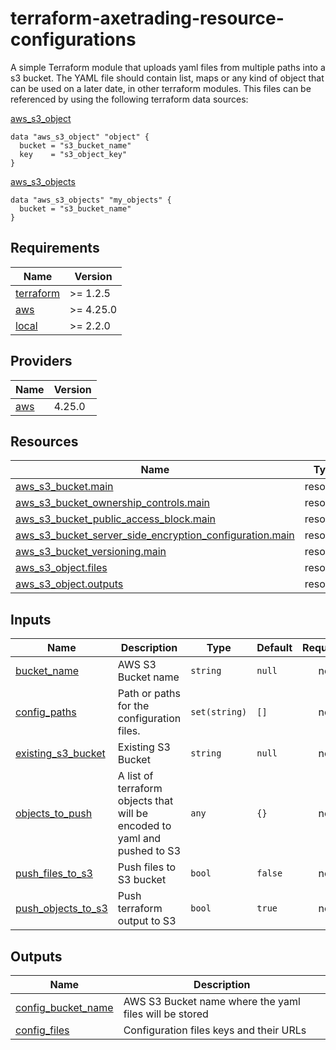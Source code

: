 # terraform-axetrading-resource-configurations
A simple Terraform module that uploads yaml files from multiple paths into a s3 bucket.
The YAML file should contain list, maps or any kind of object that can be used on a later date, in other terraform modules.
This files can be referenced by using the following terraform data sources: 

[aws_s3_object](https://registry.terraform.io/providers/hashicorp/aws/latest/docs/data-sources/s3_object) 
```
data "aws_s3_object" "object" {
  bucket = "s3_bucket_name"
  key    = "s3_object_key"
}
```

[aws_s3_objects](https://registry.terraform.io/providers/hashicorp/aws/latest/docs/data-sources/s3_objects)
```
data "aws_s3_objects" "my_objects" {
  bucket = "s3_bucket_name"
}
```

<!-- BEGIN_TF_DOCS -->
## Requirements

| Name | Version |
|------|---------|
| <a name="requirement_terraform"></a> [terraform](#requirement\_terraform) | >= 1.2.5 |
| <a name="requirement_aws"></a> [aws](#requirement\_aws) | >= 4.25.0 |
| <a name="requirement_local"></a> [local](#requirement\_local) | >= 2.2.0 |

## Providers

| Name | Version |
|------|---------|
| <a name="provider_aws"></a> [aws](#provider\_aws) | 4.25.0 |

## Resources

| Name | Type |
|------|------|
| [aws_s3_bucket.main](https://registry.terraform.io/providers/hashicorp/aws/latest/docs/resources/s3_bucket) | resource |
| [aws_s3_bucket_ownership_controls.main](https://registry.terraform.io/providers/hashicorp/aws/latest/docs/resources/s3_bucket_ownership_controls) | resource |
| [aws_s3_bucket_public_access_block.main](https://registry.terraform.io/providers/hashicorp/aws/latest/docs/resources/s3_bucket_public_access_block) | resource |
| [aws_s3_bucket_server_side_encryption_configuration.main](https://registry.terraform.io/providers/hashicorp/aws/latest/docs/resources/s3_bucket_server_side_encryption_configuration) | resource |
| [aws_s3_bucket_versioning.main](https://registry.terraform.io/providers/hashicorp/aws/latest/docs/resources/s3_bucket_versioning) | resource |
| [aws_s3_object.files](https://registry.terraform.io/providers/hashicorp/aws/latest/docs/resources/s3_object) | resource |
| [aws_s3_object.outputs](https://registry.terraform.io/providers/hashicorp/aws/latest/docs/resources/s3_object) | resource |

## Inputs

| Name | Description | Type | Default | Required |
|------|-------------|------|---------|:--------:|
| <a name="input_bucket_name"></a> [bucket\_name](#input\_bucket\_name) | AWS S3 Bucket name | `string` | `null` | no |
| <a name="input_config_paths"></a> [config\_paths](#input\_config\_paths) | Path or paths for the configuration files. | `set(string)` | `[]` | no |
| <a name="input_existing_s3_bucket"></a> [existing\_s3\_bucket](#input\_existing\_s3\_bucket) | Existing S3 Bucket | `string` | `null` | no |
| <a name="input_objects_to_push"></a> [objects\_to\_push](#input\_objects\_to\_push) | A list of terraform objects that will be encoded to yaml and pushed to S3 | `any` | `{}` | no |
| <a name="input_push_files_to_s3"></a> [push\_files\_to\_s3](#input\_push\_files\_to\_s3) | Push files to S3 bucket | `bool` | `false` | no |
| <a name="input_push_objects_to_s3"></a> [push\_objects\_to\_s3](#input\_push\_objects\_to\_s3) | Push terraform output to S3 | `bool` | `true` | no |

## Outputs

| Name | Description |
|------|-------------|
| <a name="output_config_bucket_name"></a> [config\_bucket\_name](#output\_config\_bucket\_name) | AWS S3 Bucket name where the yaml files will be stored |
| <a name="output_config_files"></a> [config\_files](#output\_config\_files) | Configuration files keys and their URLs |
<!-- END_TF_DOCS -->